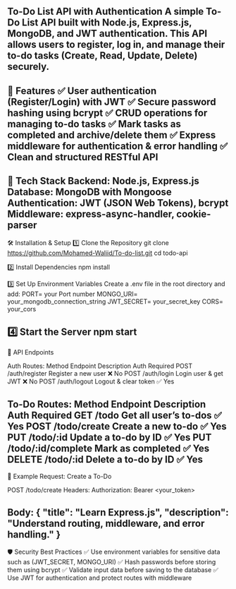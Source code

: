 To-Do List API with Authentication
A simple To-Do List API built with Node.js, Express.js, MongoDB, and JWT authentication. This API allows users to register, log in, and manage their to-do tasks (Create, Read, Update, Delete) securely.
---------------------------------------------------------------------------------------------------------------
🚀 Features
✅ User authentication (Register/Login) with JWT
✅ Secure password hashing using bcrypt
✅ CRUD operations for managing to-do tasks
✅ Mark tasks as completed and archive/delete them
✅ Express middleware for authentication & error handling
✅ Clean and structured RESTful API
---------------------------------------------------------------------------------------------------------------
📌 Tech Stack
Backend: Node.js, Express.js
Database: MongoDB with Mongoose
Authentication: JWT (JSON Web Tokens), bcrypt
Middleware: express-async-handler, cookie-parser
---------------------------------------------------------------------------------------------------------------
🛠 Installation & Setup
1️⃣ Clone the Repository
git clone https://github.com/Mohamed-Waliid/To-do-list.git
cd todo-api

2️⃣ Install Dependencies
npm install

3️⃣ Set Up Environment Variables
Create a .env file in the root directory and add:
PORT= your Port number
MONGO_URI= your_mongodb_connection_string
JWT_SECRET= your_secret_key
CORS= your_cors

4️⃣ Start the Server
npm start
---------------------------------------------------------------------------------------------------------------
🔑 API Endpoints

Auth Routes:
Method	                Endpoint	                 Description	                          Auth Required
POST	                /auth/register	             Register a new user	                  ❌ No
POST	                /auth/login	                 Login user & get JWT	                  ❌ No
POST	                /auth/logout	             Logout & clear token	                  ✅ Yes

To-Do Routes:
Method	                Endpoint	                 Description	                          Auth Required
GET	                    /todo	                     Get all user’s to-dos	                  ✅ Yes
POST	                /todo/create	             Create a new to-do	                      ✅ Yes
PUT	                    /todo/:id	                 Update a to-do by ID	                  ✅ Yes
PUT	                    /todo/:id/complete	         Mark as completed	                      ✅ Yes
DELETE	                /todo/:id	                 Delete a to-do by ID	                  ✅ Yes
---------------------------------------------------------------------------------------------------------------
📌 Example Request: Create a To-Do

POST /todo/create
Headers:
  Authorization: Bearer <your_token>
  
Body:
{
  "title": "Learn Express.js",
  "description": "Understand routing, middleware, and error handling."
}
---------------------------------------------------------------------------------------------------------------
🛡 Security Best Practices
✅ Use environment variables for sensitive data such as (JWT_SECRET, MONGO_URI)
✅ Hash passwords before storing them using bcrypt
✅ Validate input data before saving to the database
✅ Use JWT for authentication and protect routes with middleware

